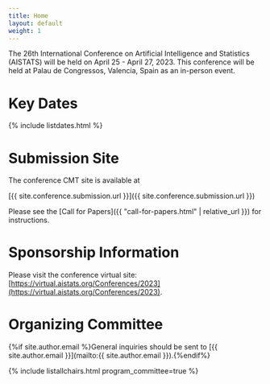 ```yaml
---
title: Home
layout: default
weight: 1
---
```


The 26th International Conference on Artificial Intelligence and Statistics (AISTATS) will be held on April 25 - April 27, 2023. This conference will be held at Palau de Congressos, Valencia, Spain as an in-person event.

# Key Dates 

{% include listdates.html %}

# Submission Site

The conference CMT site is available at 

[{{ site.conference.submission.url }}]({{ site.conference.submission.url }})

Please see the [Call for Papers]({{ "call-for-papers.html" | relative_url }}) for instructions. 

# Sponsorship Information

Please visit the conference virtual site: [https://virtual.aistats.org/Conferences/2023](https://virtual.aistats.org/Conferences/2023).



# Organizing Committee

{%if site.author.email %}General inquiries should be sent to [{{ site.author.email }}](mailto:{{ site.author.email }}).{%endif%}

{% include listallchairs.html program_committee=true %}

<!-- # Contributing 

If you would like to nominate yourself or a colleague for a role as a reviewer, meta-reviewer, or organizing committee member (future or current), then you can do so using the following form:

[https://forms.gle/5HmYFiNCHfEm7ipt9](https://forms.gle/5HmYFiNCHfEm7ipt9) -->